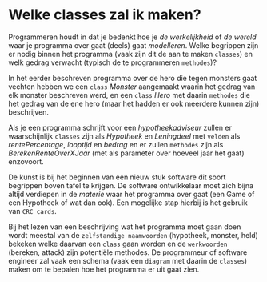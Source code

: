 # Welke classes zal ik maken?

Programmeren houdt in dat je bedenkt hoe je *de werkelijkheid* of
*de wereld* waar je programma over gaat (deels) gaat *modelleren*.
Welke begrippen zijn er nodig binnen het programma
(vaak zijn dit de aan te maken `classes`)
en welk gedrag verwacht (typisch de te programmeren `methodes`)?

In het eerder beschreven programma over de hero die tegen monsters gaat vechten
hebben we een `class` *Monster* aangemaakt waarin het gedrag van elk monster
beschreven werd, en een
`class` *Hero* met daarin `methodes` die het
gedrag van de ene hero (maar het hadden er ook meerdere kunnen zijn) beschrijven.

Als je een programma schrijft voor een *hypotheekadviseur* zullen er
waarschijnlijk `classes` zijn als *Hypotheek* en *Leningdeel* met
`velden` als *rentePercentage*, *looptijd* en *bedrag* en er zullen
`methodes` zijn als
*BerekenRenteOverXJaar* (met als parameter over hoeveel jaar het gaat) enzovoort.

De kunst is bij het beginnen van een nieuw stuk software dit soort begrippen
boven tafel te krijgen. De software ontwikkelaar moet zich bijna altijd
verdiepen in de *materie* waar het programma over gaat
(een Game of een Hypotheek of wat dan ook). Een mogelijke stap hierbij is het gebruik van `CRC cards`. 

Bij het lezen van een beschrijving wat het programma moet gaan doen
wordt meestal van de `zelfstandige naamwoorden` (hypotheek, monster, held)
bekeken welke daarvan een `class` gaan worden en de `werkwoorden`
(bereken, attack) zijn potentiële methodes. De programmeur of
software engineer zal vaak een schema (vaak een  `diagram` met daarin
de `classes`) maken om te bepalen hoe het programma er uit gaat zien.
